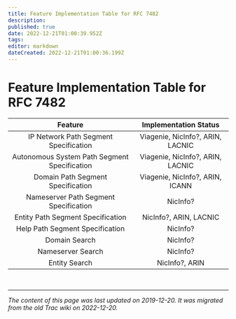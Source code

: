 ```yaml
---
title: Feature Implementation Table for RFC 7482
description: 
published: true
date: 2022-12-21T01:00:39.952Z
tags: 
editor: markdown
dateCreated: 2022-12-21T01:00:36.199Z
---
```


# Feature Implementation Table for RFC 7482

|                    Feature                     |        Implementation Status        |
|:----------------------------------------------:|:-----------------------------------:|
|  IP Network Path Segment Specification         |  Viagenie, NicInfo?, ARIN, LACNIC   |
|  Autonomous System Path Segment Specification  |  Viagenie, NicInfo?, ARIN, LACNIC   |
|  Domain Path Segment Specification             |  Viagenie, NicInfo?, ARIN, ICANN    |
|  Nameserver Path Segment Specification         |  NicInfo?                           |
|  Entity Path Segment Specification             |  NicInfo?, ARIN, LACNIC             |
|  Help Path Segment Specification               |  NicInfo?                           |
|  Domain Search                                 |  NicInfo?                           |
|  Nameserver Search                             |  NicInfo?                           |
|  Entity Search                                 |  NicInfo?, ARIN                     |



&nbsp;
&nbsp;
&nbsp;

---

*The content of this page was last updated on 2019-12-20. It was migrated from the old Trac wiki on 2022-12-20.*
